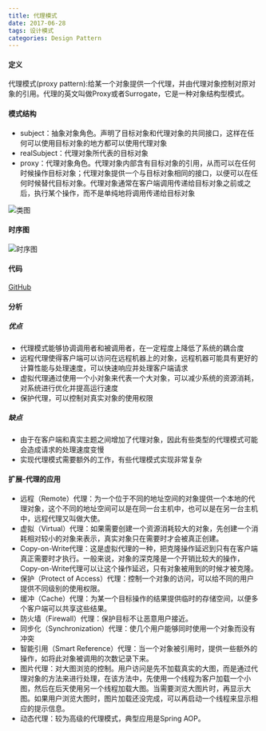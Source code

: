 ```yaml
---
title: 代理模式
date: 2017-06-28
tags: 设计模式
categories: Design Pattern
---
```


#### 定义 ####

代理模式(proxy pattern):给某一个对象提供一个代理，并由代理对象控制对原对象的引用。代理的英文叫做Proxy或者Surrogate，它是一种对象结构型模式。
  
#### 模式结构 ####

- subject：抽象对象角色。声明了目标对象和代理对象的共同接口，这样在任何可以使用目标对象的地方都可以使用代理对象
- realSubject：代理对象所代表的目标对象
- proxy：代理对象角色。代理对象内部含有目标对象的引用，从而可以在任何时候操作目标对象；代理对象提供一个与目标对象相同的接口，以便可以在任何时候替代目标对象。代理对象通常在客户端调用传递给目标对象之前或之后，执行某个操作，而不是单纯地将调用传递给目标对象

![类图](/images/proxy_pattern_class_diagram.png)
  
#### 时序图 ####

![时序图](/images/proxy_pattern_sequence_diagram.png)

#### 代码 ####

[GitHub](https://github.com/xusx1024/DesignPatternDemoCode/tree/master/ProxyPattern)

#### 分析 ####

##### 优点 #####

- 代理模式能够协调调用者和被调用者，在一定程度上降低了系统的耦合度
- 远程代理使得客户端可以访问在远程机器上的对象，远程机器可能具有更好的计算性能与处理速度，可以快速响应并处理客户端请求
- 虚拟代理通过使用一个小对象来代表一个大对象，可以减少系统的资源消耗，对系统进行优化并提高运行速度
- 保护代理，可以控制对真实对象的使用权限

##### 缺点 #####

-  由于在客户端和真实主题之间增加了代理对象，因此有些类型的代理模式可能会造成请求的处理速度变慢
-  实现代理模式需要额外的工作，有些代理模式实现非常复杂

#### 扩展-代理的应用 ####

- 远程（Remote）代理：为一个位于不同的地址空间的对象提供一个本地的代理对象，这个不同的地址空间可以是在同一台主机中，也可以是在另一台主机中，远程代理又叫做大使。
- 虚拟（Virtual）代理：如果需要创建一个资源消耗较大的对象，先创建一个消耗相对较小的对象来表示，真实对象只在需要时才会被真正创建。
- Copy-on-Write代理：这是虚拟代理的一种，把克隆操作延迟到只有在客户端真正需要时才执行。一般来说，对象的深克隆是一个开销比较大的操作，Copy-on-Write代理可以让这个操作延迟，只有对象被用到的时候才被克隆。
- 保护（Protect of Access）代理：控制一个对象的访问，可以给不同的用户提供不同级别的使用权限。
- 缓冲（Cache）代理：为某一个目标操作的结果提供临时的存储空间，以便多个客户端可以共享这些结果。
- 防火墙（Firewall）代理：保护目标不让恶意用户接近。
- 同步化（Synchronization）代理：使几个用户能够同时使用一个对象而没有冲突
- 智能引用（Smart Reference）代理：当一个对象被引用时，提供一些额外的操作，如将此对象被调用的次数记录下来。
- 图片代理：对大图浏览的控制。用户访问是先不加载真实的大图，而是通过代理对象的方法来进行处理，在该方法中，先使用一个线程为客户加载一个小图，然后在后天使用另一个线程加载大图。当需要浏览大图片时，再显示大图。如果用户浏览大图时，图片加载还没完成，可以再启动一个线程来显示相应的提示信息。
- 动态代理：较为高级的代理模式，典型应用是Spring AOP。



 




